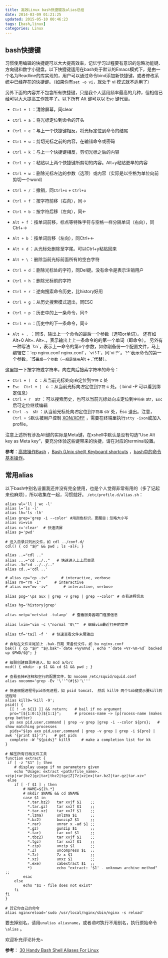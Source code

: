 ```yaml
---
title: 高效Linux bash快捷键及alias总结
date: 2014-03-09 01:21:25
updated: 2015-05-10 00:46:23
tags: [bash,linux]
categories: Linux
---
```


## bash快捷键 ##
习惯使用编辑的快捷键可以大大提高效率，记忆学习过程要有意识的忽略功能键、方向键和数字小键盘。以下快捷键适用在bash处于默认的Emacs模式下，是由一个名为Readline的库实现的，用户可以通过命令bind添加新快捷键，或者修改系统中已经存在的快捷键。（如果你有`set -o vi`，就处于 vi 模式就不适用了）

另外下面的内容并不包含所有快捷键，只是我个人适用频率最高的几种，但相信已经可以大大提高工作效率了。以下所有 Alt 键可以以 Esc 键代替。

- `Ctrl + l` ：清除屏幕，同clear
- `Ctrl + a` ：将光标定位到命令的开头
- `Ctrl + e` ：与上一个快捷键相反，将光标定位到命令的结尾
- `Ctrl + u` ：剪切光标之前的内容，在输错命令或密码
- `Ctrl + k` ：与上一个快捷键相反，剪切光标之后的内容
- `Ctrl + y` ：粘贴以上两个快捷键所剪切的内容。Alt+y粘贴更早的内容
- `Ctrl + w` ：删除光标左边的参数（选项）或内容（实际是以空格为单位向前剪切一个word）
- `Ctrl + /` ：撤销，同`Ctrl+x` + `Ctrl+u`

- `Ctrl + f` ：按字符前移（右向），同→
- `Ctrl + b` ：按字符后移（左向），同←
- `Alt + f` ：按单词前移，标点等特殊字符与空格一样分隔单词（右向），同Ctrl+→
- `Alt + b` ：按单词后移（左向），同Ctrl+←
- `Alt + d` ：从光标处删除至字尾。可以Ctrl+y粘贴回来
- `Alt + \` ：删除当前光标前面所有的空白字符
- `Ctrl + d` ：删除光标处的字符，同Del键。没有命令是表示注销用户
- `Ctrl + h` ：删除光标前的字符

- `Ctrl + r` ：逆向搜索命令历史，比history好用
- `Ctrl + g` ：从历史搜索模式退出，同ESC
- `Ctrl + p` ：历史中的上一条命令，同↑
- `Ctrl + n` ：历史中的下一条命令，同↓
- `Alt + . `：同!$，输出上一个命令的最后一个参数（选项or单词）。
还有如Alt+0 Alt+. Alt+.，表示输出上上一条命令的的第一个单词（即命令）。
另外有一种写法 `!:n`，表示上一命令的第n个参数，如你刚备份一个配置文件，马上编辑它：`cp nginx.conf nginx.conf`，`vi !:1`，同`vi !^`。`!^`表示命令的第一个参数，`!$`最后一个参数（一般是使用`Alt + .`代替）。

<!-- more -->

这里提一下按字符或字符串，向左向后搜索字符串的命令：

- `Ctrl + ]`　c ：从当前光标处向*右*定位到`字符` c 处
- `Esc`　`Ctrl + ]`　c ：从当前光标向*左*定位到`字符` c 处。（ bind -P 可以看到绑定信息）
- `Ctrl + r`　str ：可以搜索历史，也可以当前光标处向*左*定位到`字符串` str，`Esc`后可定位继续编辑
- `Ctrl -s`　str ：从当前光标处向*右*定位到`字符串` str 处，Esc 退出。注意，`Ctrl + S`默认被用户控制 [XON/XOFF](http://superuser.com/questions/124845/can-you-disable-the-ctrl-s-xoff-keystroke-in-putty) ，需要在终端里执行`stty -ixon`或加入profile。

注意上述所有涉及Alt键的实际是Meta键，在xshell中默认是没有勾选“Use Alt key as Meta key”，要充分体验这些键带来的快捷，请在对应的terminal设置。

**参考**：[高效操作Bash](http://ahei.info/bash.htm) ，[Bash (Unix shell) Keyboard shortcuts](http://en.wikipedia.org/wiki/Bash_%28Unix_shell%29#Keyboard_shortcuts) ，[bash中的命令基本操作](http://www.cnblogs.com/nufangrensheng/archive/2013/11/20/3434474.html)。

## 常用alias ##
以下bash中别名设置我还并没有完全使用，也是个人觉得非常有用的（多了记起来也麻烦），所以收集在一起，习惯就好。
`/etc/profile.d/alias.sh`：
```
alias wl='ll | wc -l'
alias l='ls -l'
alias lh='ls -lh'
alias grep='grep -i --color' #用颜色标识，更醒目；忽略大小写
alias vi=vim
alias c='clear'  # 快速清屏
alias p='pwd'

# 进入目录并列出文件，如 cdl ../conf.d/
cdl() { cd "$@" && pwd ; ls -alF; }

alias ..="cdl .."
alias ...="cd ../.."   # 快速进入上上层目录
alias .3="cd ../../.." 
alias cd..='cdl ..'

# alias cp="cp -iv"      # interactive, verbose
alias rm="rm -i"      # interactive
# alias mv="mv -iv"       # interactive, verbose

alias psg='\ps aux | grep -v grep | grep --color' # 查看进程信息

alias hg='history|grep'

alias netp='netstat -tulanp'  # 查看服务器端口连接信息

alias lvim="vim -c \"normal '0\""  # 编辑vim最近打开的文件

alias tf='tail -f '  # 快速查看文件末尾输出

# 自动在文件末尾加上 .bak-日期 来备份文件，如 bu nginx.conf
bak() { cp "$@" "$@.bak"-`date +%y%m%d`; echo "`date +%Y-%m-%d` backed up $PWD/$@"; }

# 级联创建目录并进入，如 mcd a/b/c
mcd() { mkdir -p $1 && cd $1 && pwd ; }

# 查看去掉#注释和空行的配置文件，如 nocomm /etc/squid/squid.conf
alias nocomm='grep -Ev '\''^(#|$)'\'''

# 快速根据进程号pid杀死进程，如 psid tomcat， 然后 kill9 两个tab键提示要kill的进程号
alias kill9='kill -9';
psid() {
  [[ ! -n ${1} ]] && return;   # bail if no argument
  pro="[${1:0:1}]${1:1}";      # process-name –> [p]rocess-name (makes grep better)
  ps axo pid,user,command | grep -v grep |grep -i --color ${pro};   # show matching processes
  pids="$(ps axo pid,user,command | grep -v grep | grep -i ${pro} | awk '{print $1}')";   # get pids
  complete -W "${pids}" kill9     # make a completion list for kk
}

# 解压所有归档文件工具
function extract {
 if [ -z "$1" ]; then
    # display usage if no parameters given
    echo "Usage: extract <path/file_name>.<zip|rar|bz2|gz|tar|tbz2|tgz|Z|7z|xz|ex|tar.bz2|tar.gz|tar.xz>"
 else
    if [ -f $1 ] ; then
        # NAME=${1%.*}
        # mkdir $NAME && cd $NAME
        case $1 in
          *.tar.bz2)   tar xvjf $1    ;;
          *.tar.gz)    tar xvzf $1    ;;
          *.tar.xz)    tar xvJf $1    ;;
          *.lzma)      unlzma $1      ;;
          *.bz2)       bunzip2 $1     ;;
          *.rar)       unrar x -ad $1 ;;
          *.gz)        gunzip $1      ;;
          *.tar)       tar xvf $1     ;;
          *.tbz2)      tar xvjf $1    ;;
          *.tgz)       tar xvzf $1    ;;
          *.zip)       unzip $1       ;;
          *.Z)         uncompress $1  ;;
          *.7z)        7z x $1        ;;
          *.xz)        unxz $1        ;;
          *.exe)       cabextract $1  ;;
          *)           echo "extract: '$1' - unknown archive method" ;;
        esac
    else
        echo "$1 - file does not exist"
    fi
fi
}

# 其它你自己的命令
alias nginxreload='sudo /usr/local/nginx/sbin/nginx -s reload'
```
要去掉别名，请用`unalias aliasname`，或者*临时*执行不用别名，执行原始命令`\alias` 。

欢迎补充评论补充~

**参考**： [30 Handy Bash Shell Aliases For Linux](http://www.cyberciti.biz/tips/bash-aliases-mac-centos-linux-unix.html)
